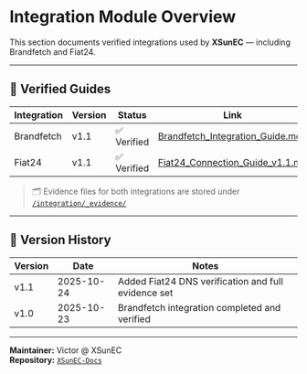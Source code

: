 # Integration Module Overview

This section documents verified integrations used by **XSunEC** — including Brandfetch and Fiat24.

---

## 🔗 Verified Guides

| Integration | Version | Status | Link |
|--------------|----------|---------|------|
| Brandfetch | v1.1 | ✅ Verified | [Brandfetch_Integration_Guide.md](./Brandfetch_Integration_Guide.md) |
| Fiat24 | v1.1 | ✅ Verified | [Fiat24_Connection_Guide_v1.1.md](./Fiat24_Connection_Guide_v1.1.md) |

> 🗂️ Evidence files for both integrations are stored under [`/integration/_evidence/`](./_evidence/)

---

## 📜 Version History

| Version | Date | Notes |
|----------|------|-------|
| v1.1 | 2025-10-24 | Added Fiat24 DNS verification and full evidence set |
| v1.0 | 2025-10-23 | Brandfetch integration completed and verified |

---

**Maintainer:** Victor @ XSunEC  
**Repository:** [`XSunEC-Docs`](https://github.com/VictorXSun/XSunEC-Docs)

